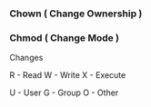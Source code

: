 ### Chown ( Change Ownership )
### Chmod ( Change Mode )
Changes 

R - Read
W - Write
X - Execute

U - User
G - Group
O - Other